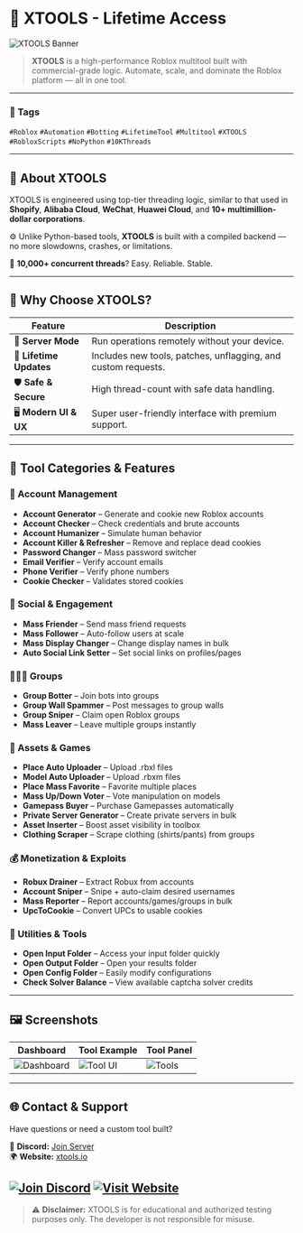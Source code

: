 # 🚀 XTOOLS - Lifetime Access

![XTOOLS Banner](https://github.com/user-attachments/assets/07ec40e8-bb7a-4b07-9796-9c19db299d17)

> **XTOOLS** is a high-performance Roblox multitool built with commercial-grade logic. Automate, scale, and dominate the Roblox platform — all in one tool.

---

### 🔖 Tags  
`#Roblox` `#Automation` `#Botting` `#LifetimeTool` `#Multitool` `#XTOOLS` `#RobloxScripts` `#NoPython` `#10KThreads`

---

## 🧠 About XTOOLS

XTOOLS is engineered using top-tier threading logic, similar to that used in **Shopify**, **Alibaba Cloud**, **WeChat**, **Huawei Cloud**, and **10+ multimillion-dollar corporations**.

⚙️ Unlike Python-based tools, **XTOOLS** is built with a compiled backend — no more slowdowns, crashes, or limitations.

🧵 **10,000+ concurrent threads**? Easy. Reliable. Stable.

---

## 💎 Why Choose XTOOLS?

| Feature | Description |
|--------|-------------|
| 🔁 **Server Mode** | Run operations remotely without your device. |
| 🔧 **Lifetime Updates** | Includes new tools, patches, unflagging, and custom requests. |
| 🛡️ **Safe & Secure** | High thread-count with safe data handling. |
| 🖥️ **Modern UI & UX** | Super user-friendly interface with premium support. |

---
## 🧰 Tool Categories & Features

### 👤 Account Management
- **Account Generator** – Generate and cookie new Roblox accounts  
- **Account Checker** – Check credentials and brute accounts  
- **Account Humanizer** – Simulate human behavior  
- **Account Killer & Refresher** – Remove and replace dead cookies  
- **Password Changer** – Mass password switcher  
- **Email Verifier** – Verify account emails  
- **Phone Verifier** – Verify phone numbers  
- **Cookie Checker** – Validates stored cookies  

### 👥 Social & Engagement
- **Mass Friender** – Send mass friend requests  
- **Mass Follower** – Auto-follow users at scale  
- **Mass Display Changer** – Change display names in bulk  
- **Auto Social Link Setter** – Set social links on profiles/pages  

### 🧑‍🤝‍🧑 Groups
- **Group Botter** – Join bots into groups  
- **Group Wall Spammer** – Post messages to group walls  
- **Group Sniper** – Claim open Roblox groups  
- **Mass Leaver** – Leave multiple groups instantly  

### 🧱 Assets & Games
- **Place Auto Uploader** – Upload .rbxl files  
- **Model Auto Uploader** – Upload .rbxm files  
- **Place Mass Favorite** – Favorite multiple places  
- **Mass Up/Down Voter** – Vote manipulation on models  
- **Gamepass Buyer** – Purchase Gamepasses automatically  
- **Private Server Generator** – Create private servers in bulk  
- **Asset Inserter** – Boost asset visibility in toolbox  
- **Clothing Scraper** – Scrape clothing (shirts/pants) from groups  

### 💰 Monetization & Exploits
- **Robux Drainer** – Extract Robux from accounts  
- **Account Sniper** – Snipe + auto-claim desired usernames  
- **Mass Reporter** – Report accounts/games/groups in bulk  
- **UpcToCookie** – Convert UPCs to usable cookies  

### 🧰 Utilities & Tools
- **Open Input Folder** – Access your input folder quickly  
- **Open Output Folder** – Open your results folder  
- **Open Config Folder** – Easily modify configurations  
- **Check Solver Balance** – View available captcha solver credits  

---

## 🖼️ Screenshots

| Dashboard | Tool Example | Tool Panel |
|----------|--------------|--------------|
| ![Dashboard](https://i.imgur.com/JT5yJ8Z.png) | ![Tool UI](https://i.imgur.com/opaj23S.png) | ![Tools](https://github.com/user-attachments/assets/7072a15d-769b-4761-8fff-6e51e9894a41) |

---

## 🌐 Contact & Support

Have questions or need a custom tool built?

💬 **Discord:** [Join Server](https://discord.gg/xtools)  
🌍 **Website:** [xtools.io](https://xtools.ink)

[![Join Discord](https://img.shields.io/badge/Join%20Us%20on%20Discord-5865F2?style=for-the-badge&logo=discord&logoColor=white)](https://discord.gg/xtools)
[![Visit Website](https://img.shields.io/badge/Visit%20Website-1E1E1E?style=for-the-badge&logo=Google-Chrome&logoColor=white)](https://xtools.ink)
---

> ⚠️ **Disclaimer:** XTOOLS is for educational and authorized testing purposes only. The developer is not responsible for misuse.


